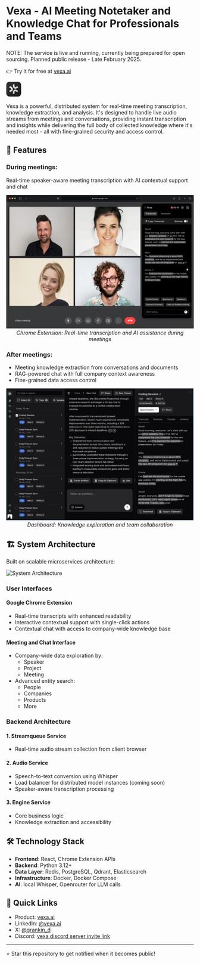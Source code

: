 # Vexa - AI Meeting Notetaker and Knowledge Chat for Professionals and Teams

NOTE: The service is live and running, currently being prepared for open sourcing. Planned public release - Late February 2025.

👉 Try it for free at [vexa.ai](https://vexa.ai)

<p align="left">
  <img src="assets/logodark.svg" alt="Vexa Logo" width="40"/>
</p>

Vexa is a powerful, distributed system for real-time meeting transcription, knowledge extraction, and analysis. It's designed to handle live audio streams from meetings and conversations, providing instant transcription and insights while delivering the full body of collected knowledge where it's needed most - all with fine-grained security and access control.

## 🚀 Features

### During meetings:
Real-time speaker-aware meeting transcription with AI contextual support and chat

<p align="center">
  <img src="assets/extension.png" alt="Vexa Extension in Action" width="600"/>
  <br>
  <em>Chrome Extension: Real-time transcription and AI assistance during meetings</em>
</p>

### After meetings:
- Meeting knowledge extraction from conversations and documents 
- RAG-powered chat with full company context awareness
- Fine-grained data access control

<p align="center">
  <img src="assets/dashboard.png" alt="Vexa Dashboard" width="600"/>
  <br>
  <em>Dashboard: Knowledge exploration and team collaboration</em>
</p>

## 🏗 System Architecture

Built on scalable microservices architecture:

![System Architecture](assets/architecture-placeholder.png)

### User Interfaces

#### Google Chrome Extension
- Real-time transcripts with enhanced readability
- Interactive contextual support with single-click actions
- Contextual chat with access to company-wide knowledge base

#### Meeting and Chat Interface
- Company-wide data exploration by:
  - Speaker
  - Project
  - Meeting
- Advanced entity search:
  - People
  - Companies
  - Products
  - More

### Backend Architecture

#### 1. Streamqueue Service
- Real-time audio stream collection from client browser

#### 2. Audio Service
- Speech-to-text conversion using Whisper
- Load balancer for distributed model instances (coming soon)
- Speaker-aware transcription processing

#### 3. Engine Service
- Core business logic
- Knowledge extraction and accessibility

## 🛠 Technology Stack

- **Frontend**: React, Chrome Extension APIs
- **Backend**: Python 3.12+
- **Data Layer**: Redis, PostgreSQL, Qdrant, Elasticsearch
- **Infrastructure**: Docker, Docker Compose
- **AI**: local Whisper, Openrouter for LLM calls

## 🔗 Quick Links

- Product: [vexa.ai](https://vexa.ai)
- LinkedIn: [@vexa.ai](https://www.linkedin.com/company/vexa-ai/)
- X: [@grankin_d](https://x.com/grankin_d)
- Discord: [vexa discord server invite link](https://discord.gg/X8fU4Q2x)

---

⭐ Star this repository to get notified when it becomes public!